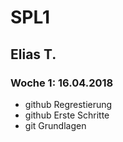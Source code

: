 # SPL1
## Elias T.
### Woche 1: 16.04.2018

* github Regrestierung 
* github Erste Schritte
* git Grundlagen
